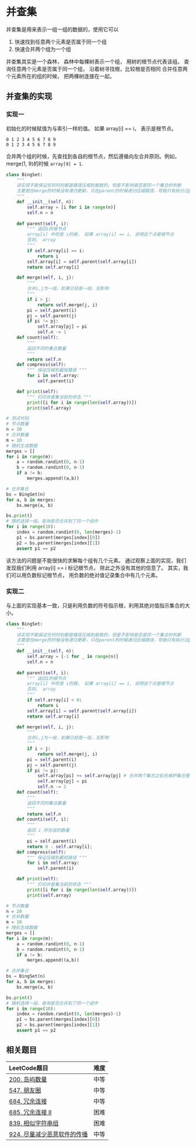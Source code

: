 # 并查集

并查集是用来表示一组一组的数据的，使用它可以
1. 快速找到任意两个元素是否属于同一个组
2. 快速合并两个组为一个组

并查集其实是一个森林， 森林中每棵树表示一个组， 用树的根节点代表该组。
查询任意两个元素是否属于同一个组， 沿着树寻找根，比较根是否相同
合并任意两个元素所在的组的时候， 把两棵树连接在一起。

## 并查集的实现

### 实现一

初始化的时候赋值为与索引一样的值。 如果 array[i] == i， 表示是根节点。

```
0 1 2 3 4 5 6 7 8 9
0 1 2 3 4 5 6 7 8 9
```
合并两个组的时候，先查找到各自的根节点，然后遵循向左合并原则。例如， merge(1, 9)的时候
`array[9] = 1`.


```python
class BingSet:
    """
    该实现不能保证任何时刻都是路径压缩到极致的，但是不影响是否是同一个集合的判断
    主要是在merge的时候没有递归更新，只在parent的时候递归压缩路径，导致只有执行过parent操作的路径才是压缩的。
    """
    def __init__(self, n):
        self.array = [i for i in range(n)]
        self.n = n
    
    def parent(self, i):
        """ 返回i的根节点
        array[i] 中存放 i的根， 如果 array[i] == i, 说明这个点是根节点
        否则， array
        """
        if self.array[i] == i:
            return i
        self.array[i] = self.parent(self.array[i])
        return self.array[i]

    def merge(self, i, j):
        """
        合并i,j为一组，如果已经是一组，无影响
        """
        if i > j:
            return self.merge(j, i)
        pi = self.parent(i)
        pj = self.parent(j)
        if pi != pj:
            self.array[pj] = pi
            self.n -= 1
    def count(self):
        """
        返回不同的集合数量
        """
        return self.n
    def compress(self):
        """ 保证压缩到最短路径 """
        for i in self.array:
            self.parent(i)

    def print(self):
        """ 打印并查集当前的状态 """
        print([i for i in range(len(self.array))])
        print(self.array)

# 测试代码
# 节点数量
n = 20
# 合并数量
m = 10
# 随机生成数据
merges = []
for i in range(m):
    a = random.randint(0, n-1)
    b = random.randint(0, n-1)
    if a != b:
        merges.append((a,b))

# 合并集合
bs = BingSet(n)
for a, b in merges:
    bs.merge(a, b)

bs.print()
# 随机选择一组，查询是否合并到了同一个组中
for i in range(10):
    index = random.randint(0, len(merges)-1)
    p1 = bs.parent(merges[index][0])
    p2 = bs.parent(merges[index][1])
    assert p1 == p2
```
该方法的问题是不能很快的求解每个组有几个元素。 通过观察上面的实现，我们发现我们利用
array[i] == i 标记根节点， 除此之外没有其他的信息了。 其实，我们可以用负数标记根节点，
用负数的绝对值记录集合中有几个元素。

### 实现二

与上面的实现基本一致，只是利用负数的符号指示根，利用其绝对值指示集合的大小。

```python
class BingSet:
    """
    该实现不能保证任何时刻都是路径压缩到极致的，但是不影响是否是同一个集合的判断
    主要是在merge的时候没有递归更新，只在parent的时候递归压缩路径，导致只有执行过parent操作的路径才是压缩的。
    """
    def __init__(self, n):
        self.array = [-1 for _ in range(n)]
        self.n = n
    
    def parent(self, i):
        """ 返回i的根节点
        array[i] 中存放 i的根， 如果 array[i] == i, 说明这个点是根节点
        否则， array
        """
        if self.array[i] < 0:
            return i
        self.array[i] = self.parent(self.array[i])
        return self.array[i]

    def merge(self, i, j):
        """
        合并i,j为一组，如果已经是一组，无影响
        """
        if i > j:
            return self.merge(j, i)
        pi = self.parent(i)
        pj = self.parent(j)
        if pi != pj:
            self.array[pi] += self.array[pj] # 合并两个集合之前先维护集合里面元素的数量
            self.array[pj] = pi
            self.n -= 1
    def count(self):
        """
        返回不同的集合数量
        """
        return self.n
    def counti(self, i):
        """
        返回 i 所在组的数量
        """
        pi = self.parent(i)
        return 0 - self.array[i];
    def compress(self):
        """ 保证压缩到最短路径 """
        for i in self.array:
            self.parent(i)

    def print(self):
        """ 打印并查集当前的状态 """
        print([i for i in range(len(self.array))])
        print(self.array)

# 节点数量
n = 20
# 合并数量
m = 10
# 随机生成数据
merges = []
for i in range(m):
    a = random.randint(0, n-1)
    b = random.randint(0, n-1)
    if a != b:
        merges.append((a,b))

# 合并集合
bs = BingSet(n)
for a, b in merges:
    bs.merge(a, b)

bs.print()
# 随机选择一组，查询是否合并到了同一个组中
for i in range(10):
    index = random.randint(0, len(merges)-1)
    p1 = bs.parent(merges[index][0])
    p2 = bs.parent(merges[index][1])
    assert p1 == p2
```

## 相关题目

|LeetCode题目                                 | 难度  |
|:--------------------------------------------|:-----:|
[200. 岛屿数量](../leetcode/200/readme.md) | 中等
[547. 朋友圈](../leetcode/547/readme.md)| 中等
[684. 冗余连接](../leetcode/684/readme.md) | 中等
[685. 冗余连接 II](../leetcode/685/readme.md) | 困难
[839. 相似字符串组](../leetcode/839/readme.md) | 困难
[924. 尽量减少恶意软件的传播](../leetcode/924/readme.md)| 中等

